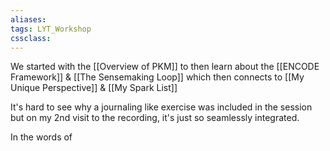 ```yaml
---
aliases:
tags: LYT_Workshop 
cssclass: 
---
```


We started with the [[Overview of PKM]] to then learn about the [[ENCODE Framework]] & [[The Sensemaking Loop]] which then connects to [[My Unique Perspective]] & [[My Spark List]]

It's hard to see why a journaling like exercise was included in the session but on my 2nd visit to the recording, it's just so seamlessly integrated.

In the words of 